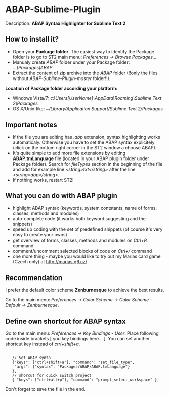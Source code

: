 ABAP-Sublime-Plugin
===================

Description: **ABAP Syntax Highlighter for Sublime Text 2**

How to install it?
------------------
 - Open your **Package folder**. The easiest way to identify the Package folder is to go to ST2 main menu: *Preferences -> Browse Packages...* 
 - Manualy create *ABAP* folder under your Package folder: *...\Packages\ABAP*
 - Extract the content of zip archive into the *ABAP* folder (!!only the files without *ABAP-Sublime-Plugin-master* folder!!).

**Location of Package folder according your platform:**
 - Windows Vista/7: *c:\Users\[UserName]\AppData\Roaming\Sublime Text 2\Packages* 
 - OS X/Unix-like: *~/Library/Application Support/Sublime Text 2/Packages*

Important notes
---------------
 - If the file you are editing has *.abp* extension, syntax highlighting works automaticaly. Otherwise you have to set the ABAP syntax explicitely (click on the bottom right corner in the ST2 window a choose ABAP).
 - It's quite simple to add more file extensions by editing **ABAP.tmLanguage** file (located in your ABAP plugin folder under Package folder). Search for *fileTypes* section in the beginning of the file and add for example line *&lt;string&gt;txt&lt;/string&gt;* after the line *&lt;string&gt;abp&lt;/string&gt;*.
 - If nothing works, restart ST2!

What you can do with ABAP plugin
--------------------------------
 - highlight ABAP syntax (keywords, system contstants, name of forms, classes, methods and modules)
 - auto-complete code (it works both keyword suggesting and the snippets)
 - speed up coding with the set of predefined snippets (of course it's very easy to create your owns)
 - get overview of forms, classes, methods and modules on *Ctrl+R* command
 - comment/uncomment selected blocks of code on *Ctrl+/* command
 - one more thing - maybe you would like to try out my Marias card game (Czech only) at http://marias.g6.cz/

Recommendation
--------------
I prefer the default color scheme **Zenburnesque** to achieve the best results. 

Go to the main menu: *Preferences -> Color Scheme -> Color Scheme - Default -> Zenburnesque*.

Define own shortcut for ABAP syntax
-----------------------------------
Go to the main menu: *Preferences -> Key Bindings - User*. Place following code inside brackets [ you key bindings here... ]. You can set another shortcut key instead of *ctrl+shift+a*.
<pre><code>
   // Set ABAP synta
   {"keys": ["ctrl+shift+a"], "command": "set_file_type",
    "args": {"syntax": "Packages/ABAP/ABAP.tmLanguage"}
   },
   // shorcut for quick switch project	
   { "keys": ["ctrl+alt+p"], "command": "prompt_select_workspace" },	
</code></pre>
Don't forget to save the file in the end.
